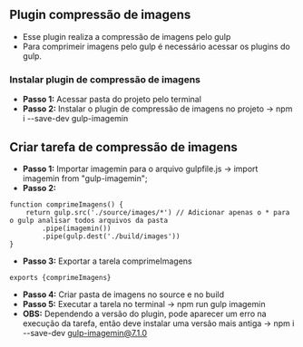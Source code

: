 ## Plugin compressão de imagens
- Esse plugin realiza a compressão de imagens pelo gulp
- Para comprimeir imagens pelo gulp é necessário acessar os plugins do gulp.
### Instalar plugin de compressão de imagens
- **Passo 1:** Acessar pasta do projeto pelo terminal
- **Passo 2:** Instalar o plugin de compressão de imagens no projeto -> npm i --save-dev gulp-imagemin
## Criar tarefa de compressão de imagens
- **Passo 1:** Importar imagemin para o arquivo gulpfile.js -> import imagemin from "gulp-imagemin";
- **Passo 2:**
````
function comprimeImagens() {
    return gulp.src('./source/images/*') // Adicionar apenas o * para o gulp analisar todos arquivos da pasta
        .pipe(imagemin())
        .pipe(gulp.dest('./build/images'))
}
````
- **Passo 3:** Exportar a tarela comprimeImagens
````
exports {comprimeImagens}
````
- **Passo 4:** Criar pasta de imagens no source e no build
- **Passo 5:** Executar a tarela no terminal -> npm run gulp imagemin
- **OBS:** Dependendo a versão do plugin, pode aparecer um erro na execução da tarefa, então deve instalar uma versão mais antiga -> npm i --save-dev gulp-imagemin@7.1.0